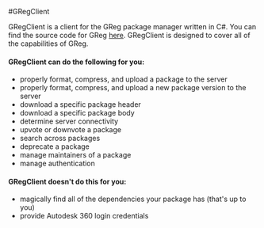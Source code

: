 #GRegClient 

GRegClient is a client for the GReg package manager written in C#.  You can find the source code for GReg [here](https://github.com/pboyer/GReg/).  GRegClient is designed to cover all of the capabilities of GReg.  

#### GRegClient can do the following for you:

* properly format, compress, and upload a package to the server
* properly format, compress, and upload a new package version to the server
* download a specific package header
* download a specific package body
* determine server connectivity
* upvote or downvote a package
* search across packages
* deprecate a package
* manage maintainers of a package
* manage authentication

#### GRegClient doesn't do this for you:

* magically find all of the dependencies your package has (that's up to you)
* provide Autodesk 360 login credentials
